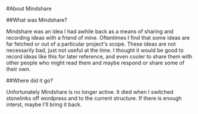 #About Mindshare 

##What was Mindshare?

Mindshare was an idea I had awhile back as a means of sharing and recording ideas with a friend of mine. Oftentimes I find that some ideas are far fetched or out of a particular project's scope. These ideas are not necessarily bad, just not useful at the time. I thought it would be good to record ideas like this for later reference, and even cooler to share them with other people who might read them and maybe respond or share some of their own. 

##Where did it go?

Unfortunately Mindshare is no longer active. It died when I switched stonelinks off wordpress and to the current structure. If there is enough interst, maybe I'll bring it back.



